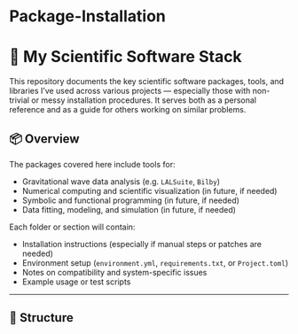 # Package-Installation

# 🧰 My Scientific Software Stack

This repository documents the key scientific software packages, tools, and libraries I’ve used across various projects — especially those with non-trivial or messy installation procedures. It serves both as a personal reference and as a guide for others working on similar problems.

## 📦 Overview

The packages covered here include tools for:

- Gravitational wave data analysis (e.g. `LALSuite`, `Bilby`)
- Numerical computing and scientific visualization (in future, if needed)
- Symbolic and functional programming (in future, if needed)
- Data fitting, modeling, and simulation (in future, if needed)

Each folder or section will contain:

- Installation instructions (especially if manual steps or patches are needed)
- Environment setup (`environment.yml`, `requirements.txt`, or `Project.toml`)
- Notes on compatibility and system-specific issues
- Example usage or test scripts

---

## 📁 Structure

